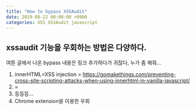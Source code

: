 ```yaml
---
title: "How to bypass XSSAudit"
date: 2019-08-22 00:00:00 +0900
categories: XSS XSSAudit javascript
---
```


## xssaudit 기능을 우회하는 방법은 다양하다.

여튼 글에서 나온 bypass 내용은 링크 추가하다가 귀찮다, 누가 좀 해줘…
1. innerHTML=XSS injection =  <https://gomakethings.com/preventing-cross-site-scripting-attacks-when-using-innerhtml-in-vanilla-javascript/>
2. <?php echo $_GET['xss']; ?> = <https://brutelogic.com.br/blog/the-easiest-way-to-bypass-xss-mitigations/>
3. 등등등…
4. Chrome extension을 이용한 우회
<!--stackedit_data:
eyJoaXN0b3J5IjpbLTE0NzI3ODQwNzZdfQ==
-->
